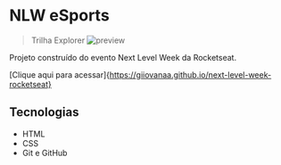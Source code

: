 # NLW eSports

> Trilha Explorer
![preview]()

Projeto construído do evento Next Level Week da Rocketseat.

[Clique aqui para acessar]{https://giiovanaa.github.io/next-level-week-rocketseat}

## Tecnologias

- HTML
- CSS
- Git e GitHub
